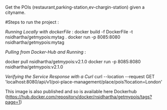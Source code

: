 Get the POIs (restaurant,parking-station,ev-chargin-station) given a cityname.

#Steps to run the project :


*Running Locally with dockerFile* :
docker build -f DockerFile -t nsidhartha/getmypois:mytag .
docker run -p 8085:8080 nsidhartha/getmypois:mytag


*Pulling from Docker-Hub and Running* :

docker pull nsidhartha/getmypois:v2.1.0
docker run -p 8085:8080 nsidhartha/getmypois:v2.1.0

*Verifying the Service Response with a Curl* 
curl --location --request GET 'localhost:8080/api/v1/poi-place-management/place/pois?location=London'


This image is also published and so is available here Dockerhub (https://hub.docker.com/repository/docker/nsidhartha/getmypois/tags?page=1)

